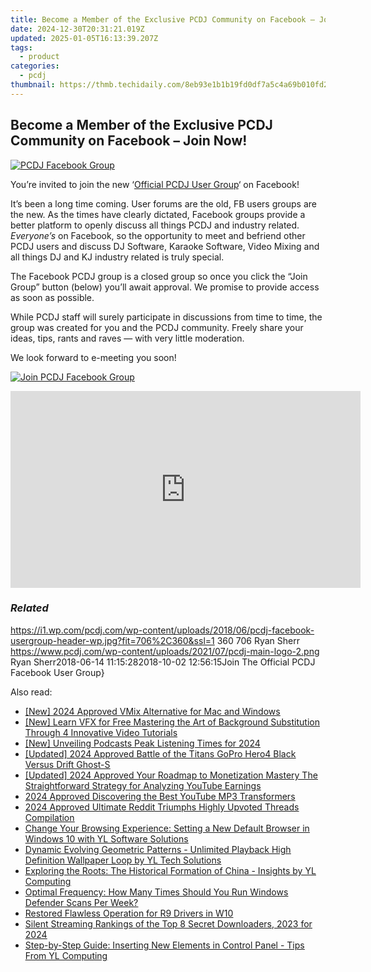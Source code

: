 ```yaml
---
title: Become a Member of the Exclusive PCDJ Community on Facebook – Join Now!
date: 2024-12-30T20:31:21.019Z
updated: 2025-01-05T16:13:39.207Z
tags:
  - product
categories:
  - pcdj
thumbnail: https://thmb.techidaily.com/8eb93e1b1b19fd0df7a5c4a69b010fd291b98c2d5042e30f7996e1ded01bfda5.jpg
---
```


## Become a Member of the Exclusive PCDJ Community on Facebook – Join Now!

[![PCDJ Facebook Group](https://i1.wp.com/pcdj.com/wp-content/uploads/2018/06/pcdj-facebook-usergroup-header-wp.jpg?resize=706%2C321&ssl=1)](https://i1.wp.com/pcdj.com/wp-content/uploads/2018/06/pcdj-facebook-usergroup-header-wp.jpg?fit=706%2C360&ssl=1 "PCDJ Facebook Group")

You’re invited to join the new ‘[Official PCDJ User Group](https://www.facebook.com/groups/208451843303338/)‘ on Facebook!

It’s been a long time coming. User forums are the old, FB users groups are the new. As the times have clearly dictated, Facebook groups provide a better platform to openly discuss all things PCDJ and industry related. _Everyone’s_ on Facebook, so the opportunity to meet and befriend other PCDJ users and discuss DJ Software, Karaoke Software, Video Mixing and all things DJ and KJ industry related is truly special.

The Facebook PCDJ group is a closed group so once you click the “Join Group” button (below) you’ll await approval. We promise to provide access as soon as possible.

While PCDJ staff will surely participate in discussions from time to time, the group was created for you and the PCDJ community. Freely share your ideas, tips, rants and raves — with very little moderation.

We look forward to e-meeting you soon!

[![Join PCDJ Facebook Group](https://i1.wp.com/pcdj.com/wp-content/uploads/2018/06/facebook-usergroup-button.png?fit=300%2C300&ssl=1 "Join PCDJ Facebook Group")](https://www.facebook.com/groups/208451843303338/)

<!-- affiliate ads begin -->
<iframe width="560" height="315" src="https://www.youtube.com/embed/15TKQ-BOENI?si=Ri4B2AuxAdi0Bglz" title="YouTube video player" frameborder="0" allow="accelerometer; autoplay; clipboard-write; encrypted-media; gyroscope; picture-in-picture; web-share" referrerpolicy="strict-origin-when-cross-origin" allowfullscreen></iframe>
<!-- affiliate ads end -->

### _Related_

https://i1.wp.com/pcdj.com/wp-content/uploads/2018/06/pcdj-facebook-usergroup-header-wp.jpg?fit=706%2C360&ssl=1 360 706 Ryan Sherr https://www.pcdj.com/wp-content/uploads/2021/07/pcdj-main-logo-2.png Ryan Sherr2018-06-14 11:15:282018-10-02 12:56:15Join The Official PCDJ Facebook User Group}

<ins class="adsbygoogle"
     style="display:block"
     data-ad-format="autorelaxed"
     data-ad-client="ca-pub-7571918770474297"
     data-ad-slot="1223367746"></ins>

<ins class="adsbygoogle"
     style="display:block"
     data-ad-client="ca-pub-7571918770474297"
     data-ad-slot="8358498916"
     data-ad-format="auto"
     data-full-width-responsive="true"></ins>

<span class="atpl-alsoreadstyle">Also read:</span>
<div><ul>
<li><a href="https://fox-blue.techidaily.com/new-2024-approved-vmix-alternative-for-mac-and-windows/"><u>[New] 2024 Approved VMix Alternative for Mac and Windows</u></a></li>
<li><a href="https://youtube-lab.techidaily.com/earn-vfx-for-free-mastering-the-art-of-background-substitution-through-4-innovative-video-tutorials/"><u>[New] Learn VFX for Free Mastering the Art of Background Substitution Through 4 Innovative Video Tutorials</u></a></li>
<li><a href="https://article-files.techidaily.com/new-unveiling-podcasts-peak-listening-times-for-2024/"><u>[New] Unveiling Podcasts Peak Listening Times for 2024</u></a></li>
<li><a href="https://fox-info.techidaily.com/updated-2024-approved-battle-of-the-titans-gopro-hero4-black-versus-drift-ghost-s/"><u>[Updated] 2024 Approved Battle of the Titans GoPro Hero4 Black Versus Drift Ghost-S</u></a></li>
<li><a href="https://youtube-tips.techidaily.com/ed-2024-approved-your-roadmap-to-monetization-mastery-the-straightforward-strategy-for-analyzing-youtube-earnings/"><u>[Updated] 2024 Approved Your Roadmap to Monetization Mastery The Straightforward Strategy for Analyzing YouTube Earnings</u></a></li>
<li><a href="https://youtube-data.techidaily.com/approved-discovering-the-best-youtube-mp3-transformers/"><u>2024 Approved Discovering the Best YouTube MP3 Transformers</u></a></li>
<li><a href="https://some-guidance.techidaily.com/2024-approved-ultimate-reddit-triumphs-highly-upvoted-threads-compilation/"><u>2024 Approved Ultimate Reddit Triumphs Highly Upvoted Threads Compilation</u></a></li>
<li><a href="https://discover-able.techidaily.com/change-your-browsing-experience-setting-a-new-default-browser-in-windows-10-with-yl-software-solutions/"><u>Change Your Browsing Experience: Setting a New Default Browser in Windows 10 with YL Software Solutions</u></a></li>
<li><a href="https://discover-able.techidaily.com/dynamic-evolving-geometric-patterns-unlimited-playback-high-definition-wallpaper-loop-by-yl-tech-solutions/"><u>Dynamic Evolving Geometric Patterns - Unlimited Playback High Definition Wallpaper Loop by YL Tech Solutions</u></a></li>
<li><a href="https://discover-able.techidaily.com/exploring-the-roots-the-historical-formation-of-china-insights-by-yl-computing/"><u>Exploring the Roots: The Historical Formation of China - Insights by YL Computing</u></a></li>
<li><a href="https://discover-able.techidaily.com/optimal-frequency-how-many-times-should-you-run-windows-defender-scans-per-week/"><u>Optimal Frequency: How Many Times Should You Run Windows Defender Scans Per Week?</u></a></li>
<li><a href="https://graphic-issues.techidaily.com/restored-flawless-operation-for-r9-drivers-in-w10/"><u>Restored Flawless Operation for R9 Drivers in W10</u></a></li>
<li><a href="https://facebook-video-content.techidaily.com/silent-streaming-rankings-of-the-top-8-secret-downloaders-2023-for-2024/"><u>Silent Streaming Rankings of the Top 8 Secret Downloaders, 2023 for 2024</u></a></li>
<li><a href="https://discover-able.techidaily.com/step-by-step-guide-inserting-new-elements-in-control-panel-tips-from-yl-computing/"><u>Step-by-Step Guide: Inserting New Elements in Control Panel - Tips From YL Computing</u></a></li>
</ul></div>

